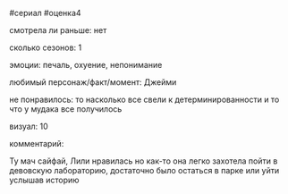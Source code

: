 #сериал #оценка4 


смотрела ли раньше:  нет

сколько сезонов: 1

эмоции: печаль, охуение, непонимание

любимый персонаж/факт/момент:
Джейми

не понравилось: то насколько все свели к детерминированности и то что у мудака все получилось

визуал: 10

комментарий:

Ту мач сайфай, Лили нравилась но как-то она легко захотела пойти в девовскую лабораторию, достаточно было остаться в парке или уйти услышав историю